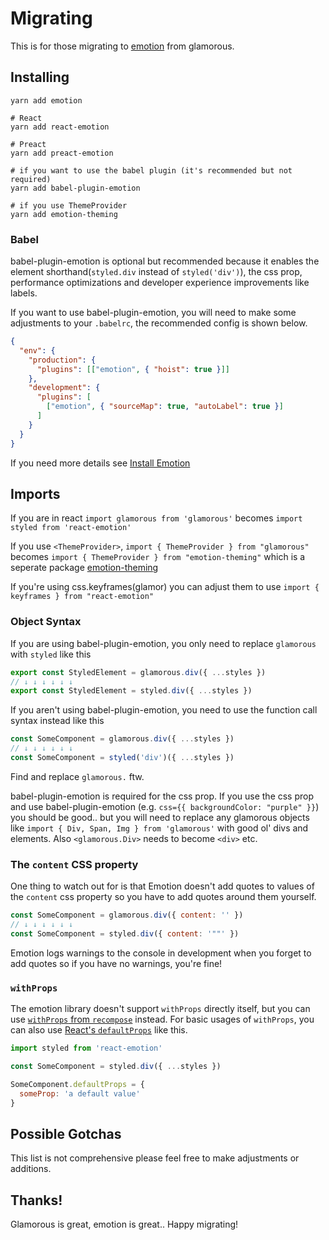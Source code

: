 # Migrating

This is for those migrating to [emotion](https://emotion.sh) from glamorous.

## Installing

```
yarn add emotion

# React
yarn add react-emotion

# Preact
yarn add preact-emotion

# if you want to use the babel plugin (it's recommended but not required)
yarn add babel-plugin-emotion

# if you use ThemeProvider
yarn add emotion-theming
```
### Babel
babel-plugin-emotion is optional but recommended because it enables the element shorthand(`styled.div` instead of `styled('div')`), the css prop, performance optimizations and developer experience improvements like labels.

If you want to use babel-plugin-emotion, you will need to make some adjustments to your `.babelrc`, the recommended config is shown below.
```json
{
  "env": {
    "production": {
      "plugins": [["emotion", { "hoist": true }]]
    },
    "development": {
      "plugins": [
        ["emotion", { "sourceMap": true, "autoLabel": true }]
      ]
    }
  }
}
```

If you need more details see [Install Emotion](https://emotion.sh/docs/install)

## Imports

If you are in react `import glamorous from 'glamorous'` becomes `import styled from 'react-emotion'`

If you use `<ThemeProvider>`, `import { ThemeProvider } from "glamorous"` becomes `import { ThemeProvider } from "emotion-theming"` which is a seperate package [emotion-theming](https://github.com/emotion-js/emotion/tree/master/packages/emotion-theming)

If you're using css.keyframes(glamor) you can adjust them to use `import { keyframes } from "react-emotion"`

### Object Syntax

If you are using babel-plugin-emotion, you only need to replace `glamorous` with `styled` like this

```jsx
export const StyledElement = glamorous.div({ ...styles })
// ↓ ↓ ↓ ↓ ↓ ↓
export const StyledElement = styled.div({ ...styles })
```

If you aren't using babel-plugin-emotion, you need to use the function call syntax instead like this

```jsx
const SomeComponent = glamorous.div({ ...styles })
// ↓ ↓ ↓ ↓ ↓ ↓
const SomeComponent = styled('div')({ ...styles })
```


Find and replace `glamorous.` ftw.

babel-plugin-emotion is required for the css prop. If you use the css prop and use babel-plugin-emotion (e.g. `css={{ backgroundColor: "purple" }}`) you should be good.. but you will need to replace any glamorous objects like `import { Div, Span, Img } from 'glamorous'` with good ol' divs and elements. Also `<glamorous.Div>` needs to become `<div>` etc.

### The `content` CSS property

One thing to watch out for is that Emotion doesn't add quotes to values of the `content` css property so you have to add quotes around them yourself.
```jsx
const SomeComponent = glamorous.div({ content: '' })
// ↓ ↓ ↓ ↓ ↓ ↓
const SomeComponent = styled.div({ content: '""' })
```
Emotion logs warnings to the console in development when you forget to add quotes so if you have no warnings, you're fine!


### `withProps`

The emotion library doesn't support `withProps` directly itself, but you can use [`withProps` from `recompose`](https://github.com/emotion-js/emotion/blob/master/docs/with-props.md) instead. For basic usages of `withProps`, you can also use [React's `defaultProps`](https://reactjs.org/docs/react-component.html#defaultprops) like this.
```jsx
import styled from 'react-emotion'

const SomeComponent = styled.div({ ...styles })

SomeComponent.defaultProps = {
  someProp: 'a default value'
}

```

## Possible Gotchas

This list is not comprehensive please feel free to make adjustments or additions.

## Thanks!

Glamorous is great, emotion is great.. Happy migrating!
